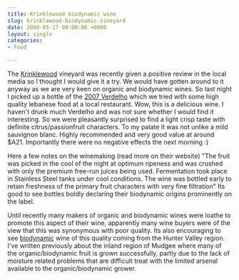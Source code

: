 ```yaml
---
title: Krinklewood biodynamic wine
slug: krinklewood-biodynamic-vineyard
date: 2008-05-17 00:00:00 +0000
layout: single
categories: 
- Food

---
```

The [Krinklewood][krinklewood] vineyard was recently given a positive review in the local media so I thought I would give it a try. We would have gotten around to it anyway as we are very keen on organic and biodynamic wines. So last night I picked up a bottle of the [2007 Verdelho][krinklewood] which we tried with some high quality lebanese food at a local restaurant. Wow, this is a delicious wine. I haven't drunk much Verdelho and was not sure whether I would find it interesting. So we were pleasantly surprised to find a light crisp taste with definite citrus/passionfruit characters. To my palate it was not unlike a mild sauvignon blanc. Highly recommended and very good value at around $A21. Importantly there were no negative effects the next morning :) 

Here a few notes on the winemaking (read more on their website) "The fruit was picked in the cool of the night at optimum ripeness and was crushed with only the premium free-run juices being used. Fermentation took place in Stainless Steel tanks under cool conditions. The wine was bottled early to retain freshness of the primary fruit characters with very fine filtration" Its good to see bottles boldly declaring their biodynamic origins prominently on the label. 

Until recently many makers of organic and biodynamic wines were loathe to promote this aspect of their wine, apparently many wine buyers were of the view that this was synonymous with poor quality. Its also encouraging to see [biodynamic][krinklewood 2] wine of this quality coming from the Hunter Valley region. I've written previously about the inland region of Mudgee where many of the organic/biodynamic fruit is grown successfully, partly due to the lack of moisture related problems that are difficult treat with the limited arsenal available to the organic/biodynamic grower.


[krinklewood]: http://www.krinklewood.com/
[krinklewood 2]: http://www.krinklewood.com/?page_id=22
